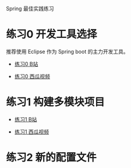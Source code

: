 Spring 最佳实践练习

# 练习0 开发工具选择

推荐使用 Eclipse 作为 Spring boot 的主力开发工具。

* [练习0 B站](https://www.bilibili.com/video/BV1Tp4y1B7Be/)

* [练习0 西瓜视频](https://www.ixigua.com/i6911320394481795584/)

# 练习1 构建多模块项目

* [练习1 B站](https://www.bilibili.com/video/BV1Tp4y1B7Be/)

* [练习1 西瓜视频](https://www.ixigua.com/i6911320394481795584/)

# 练习2 新的配置文件